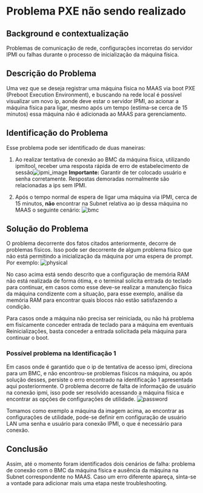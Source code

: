 # Problema PXE não sendo realizado

## Background e contextualização
Problemas de comunicação de rede, configurações incorretas do servidor IPMI ou falhas durante o processo de inicialização da máquina física.

## Descrição do Problema

Uma vez que se deseja registrar uma máquina física no MAAS via boot PXE (Preboot Execution Environment), e buscando na rede local é possível visualizar um novo ip, aonde deve estar o servidor IPMI, ao acionar a máquina física para ligar, mesmo após um tempo (estima-se cerca de 15 minutos) essa máquina não é adicionada ao MAAS para gerenciamento.

## Identificação do Problema

Esse problema pode ser identificado de duas maneiras:

1. Ao realizar tentativa de conexão ao BMC da máquina física, utilizando ipmitool, receber uma resposta rápida de erro de estabelecimento de sessão![ipmi_image](/img/infra/troubleshooting/ipmi_error.png "Mensagem IPMI Error") **Importante:** Garantir de ter colocado usuário e senha corretamente. Respostas demoradas normalmente são relacionadas a ips sem IPMI.

2. Após o tempo normal de espera de ligar uma máquina via IPMI, cerca de 15 minutos, **não** encontrar na Subnet relativa ao ip dessa máquina no MAAS o seguinte cenário: ![bmc](/img/infra/troubleshooting/Subnets.png)

## Solução do Problema

O problema decorrente dos fatos citados anteriormente, decorre de problemas físicos. Isso pode ser decorrente de algum problema físico que não está permitindo a inicialização da máquina por uma espera de prompt. Por exemplo:
![physical](/img/infra/troubleshooting/physical.jpeg)

No caso acima está sendo descrito que a configuração de memória RAM não está realizada de forma ótima, e o terminal solicita entrada do teclado para continuar, em casos como esse deve-se realizar a manutenção física da máquina condizente com a situação, para esse exemplo, análise da memória RAM para encontrar quais blocos não estão satisfazendo a condição.

Para casos onde a máquina não precisa ser reiniciada, ou não há problema em fisícamente conceder entrada de teclado para a máquina em eventuais Reinicializações, basta conceder a entrada solicitada pela máquina para continuar o boot.

### Possível problema na Identificação 1

Em casos onde é garantido que o ip de tentativa de acesso ipmi, direciona para um BMC, e não encontrou-se problemas físicos na máquina, ou após solução desses, persiste o erro encontrado na identificação 1 apresentada aqui posteriormente. O problema decorre de falta de informação de usuário na conexão ipmi, isso pode ser resolvido acessando a máquina física e encontrar as opções de configurações de utilidade.
![password](/img/infra/troubleshooting/pass.jpeg)

Tomamos como exemplo a máquina da imagem acima, ao encontrar as configurações de utilidade, pode-se definir em configuração de usuário LAN uma senha e usuário para conexão IPMI, o que é necessário para conexão.

## Conclusão
Assim, até o momento foram identificados dois cenários de falha: problema de conexão com o BMC da máquina física e ausência da máquina na Subnet correspondente no MAAS. Caso um erro diferente apareça, sinta-se a vontade para adicionar mais uma etapa neste troubleshooting.